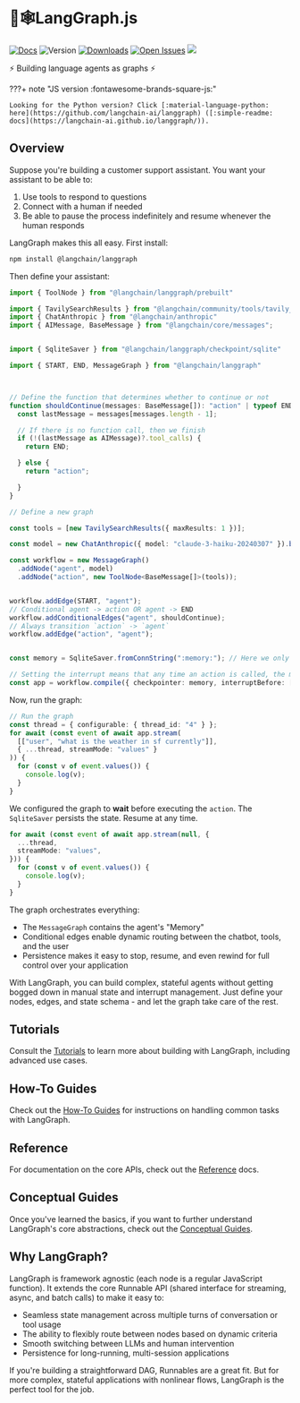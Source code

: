 # 🦜🕸️LangGraph.js

[![Docs](https://img.shields.io/badge/docs-latest-blue)](https://langchain-ai.github.io/langgraphjs/)
![Version](https://img.shields.io/npm/v/@langchain/langgraph?logo=npm)
[![Downloads](https://img.shields.io/npm/dm/@langchain/langgraph)](https://www.npmjs.com/package/@langchain/langgraph)
[![Open Issues](https://img.shields.io/github/issues-raw/langchain-ai/langgraphjs)](https://github.com/langchain-ai/langgraphjs/issues)
[![](https://dcbadge.vercel.app/api/server/6adMQxSpJS?compact=true&style=flat)](https://discord.com/channels/1038097195422978059/1170024642245832774)

⚡ Building language agents as graphs ⚡

???+ note "JS version :fontawesome-brands-square-js:"

    Looking for the Python version? Click [:material-language-python: here](https://github.com/langchain-ai/langgraph) ([:simple-readme: docs](https://langchain-ai.github.io/langgraph/)).

## Overview

Suppose you're building a customer support assistant. You want your assistant to be able to:

1. Use tools to respond to questions
2. Connect with a human if needed
3. Be able to pause the process indefinitely and resume whenever the human responds

LangGraph makes this all easy. First install:

```bash
npm install @langchain/langgraph
```

Then define your assistant:

```typescript
import { ToolNode } from "@langchain/langgraph/prebuilt"

import { TavilySearchResults } from "@langchain/community/tools/tavily_search"
import { ChatAnthropic } from "@langchain/anthropic"
import { AIMessage, BaseMessage } from "@langchain/core/messages";


import { SqliteSaver } from "@langchain/langgraph/checkpoint/sqlite"

import { START, END, MessageGraph } from "@langchain/langgraph"



// Define the function that determines whether to continue or not
function shouldContinue(messages: BaseMessage[]): "action" | typeof END {
  const lastMessage = messages[messages.length - 1];

  // If there is no function call, then we finish
  if (!(lastMessage as AIMessage)?.tool_calls) {
    return END;

  } else {
    return "action";

  }
}

// Define a new graph

const tools = [new TavilySearchResults({ maxResults: 1 })];

const model = new ChatAnthropic({ model: "claude-3-haiku-20240307" }).bindTools(tools);

const workflow = new MessageGraph()
  .addNode("agent", model)
  .addNode("action", new ToolNode<BaseMessage[]>(tools));


workflow.addEdge(START, "agent");
// Conditional agent -> action OR agent -> END
workflow.addConditionalEdges("agent", shouldContinue);
// Always transition `action` -> `agent`
workflow.addEdge("action", "agent");


const memory = SqliteSaver.fromConnString(":memory:"); // Here we only save in-memory

// Setting the interrupt means that any time an action is called, the machine will stop
const app = workflow.compile({ checkpointer: memory, interruptBefore: ["action"] });
```

Now, run the graph:

```typescript
// Run the graph
const thread = { configurable: { thread_id: "4" } };
for await (const event of await app.stream(
  [["user", "what is the weather in sf currently"]],
  { ...thread, streamMode: "values" }
)) {
  for (const v of event.values()) {
    console.log(v);
  }
}
```

We configured the graph to **wait** before executing the `action`. The `SqliteSaver` persists the state. Resume at any time.

```typescript
for await (const event of await app.stream(null, {
  ...thread,
  streamMode: "values",
})) {
  for (const v of event.values()) {
    console.log(v);
  }
}
```

The graph orchestrates everything:

- The `MessageGraph` contains the agent's "Memory"
- Conditional edges enable dynamic routing between the chatbot, tools, and the user
- Persistence makes it easy to stop, resume, and even rewind for full control over your application

With LangGraph, you can build complex, stateful agents without getting bogged down in manual state and interrupt management. Just define your nodes, edges, and state schema - and let the graph take care of the rest.

## Tutorials

Consult the [Tutorials](tutorials/index.md) to learn more about building with LangGraph, including advanced use cases.

## How-To Guides

Check out the [How-To Guides](how-tos/index.md) for instructions on handling common tasks with LangGraph.

## Reference

For documentation on the core APIs, check out the [Reference](reference/index.html) docs.

## Conceptual Guides

Once you've learned the basics, if you want to further understand LangGraph's core abstractions, check out the [Conceptual Guides](./concepts/index.md).

## Why LangGraph?

LangGraph is framework agnostic (each node is a regular JavaScript function). It extends the core Runnable API (shared interface for streaming, async, and batch calls) to make it easy to:

- Seamless state management across multiple turns of conversation or tool usage
- The ability to flexibly route between nodes based on dynamic criteria 
- Smooth switching between LLMs and human intervention  
- Persistence for long-running, multi-session applications

If you're building a straightforward DAG, Runnables are a great fit. But for more complex, stateful applications with nonlinear flows, LangGraph is the perfect tool for the job.